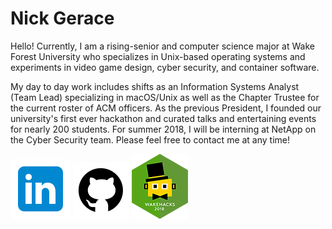 # Nick Gerace

Hello! Currently, I am a rising-senior and computer science major at Wake Forest University who specializes in Unix-based operating systems and experiments in video game design, cyber security, and container software. 

My day to day work includes shifts as an Information Systems Analyst (Team Lead) specializing in macOS/Unix as well as the Chapter Trustee for the current roster of ACM officers. As the previous President, I founded our university's first ever hackathon and curated talks and entertaining events for nearly 200 students. For summer 2018, I will be interning at NetApp on the Cyber Security team. Please feel free to contact me at any time!

[![Linkedin](linkedin.png)](https://linkedin.com/in/nickgerace)
[![Github](github.png)](https://github.com/nickgerace)
[![WakeHacks](wakehackslogo.png)](https://acm.cs.wfu.edu)
